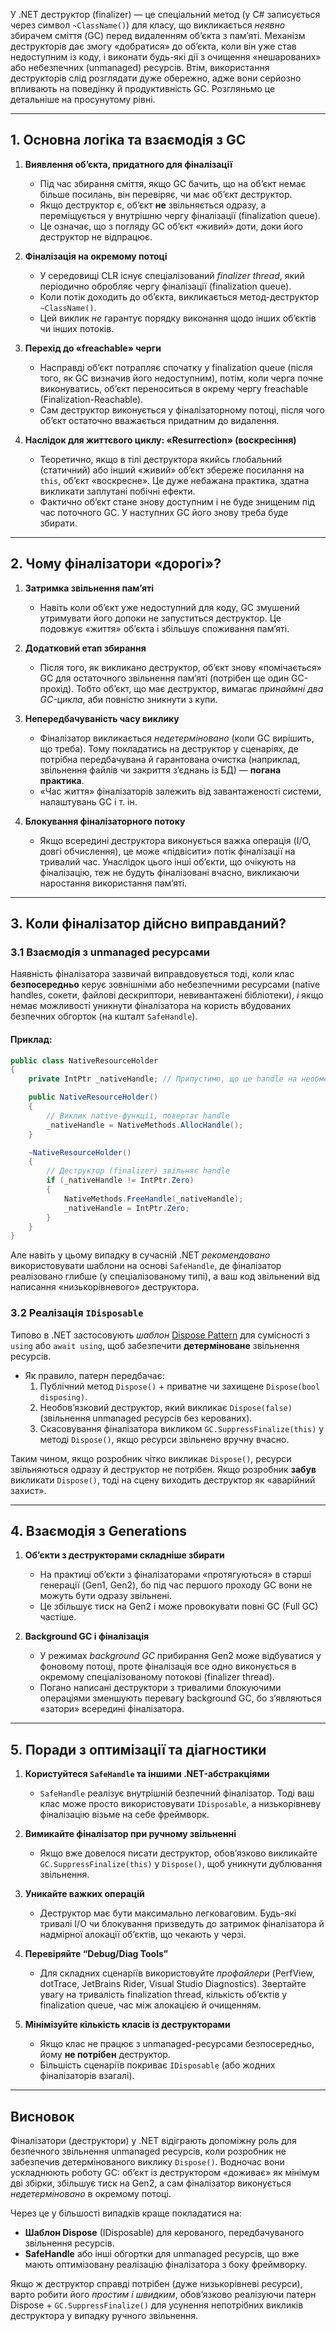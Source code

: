 У .NET деструктор (finalizer) — це спеціальний метод (у C# записується через символ `~ClassName()`) для класу, що викликається _неявно_ збирачем сміття (GC) перед видаленням об’єкта з пам’яті. Механізм деструкторів дає змогу «добратися» до об’єкта, коли він уже став недоступним із коду, і виконати будь-які дії з очищення «нешарованих» або небезпечних (unmanaged) ресурсів. Втім, використання деструкторів слід розглядати дуже обережно, адже вони серйозно впливають на поведінку й продуктивність GC. Розгляньмо це детальніше на просунутому рівні.

---

## 1. Основна логіка та взаємодія з GC

1. **Виявлення об’єкта, придатного для фіналізації**
    
    - Під час збирання сміття, якщо GC бачить, що на об’єкт немає більше посилань, він перевіряє, чи має об’єкт деструктор.
    - Якщо деструктор є, об’єкт **не** звільняється одразу, а переміщується у внутрішню чергу фіналізації (finalization queue).
    - Це означає, що з погляду GC об’єкт «живий» доти, доки його деструктор не відпрацює.
2. **Фіналізація на окремому потоці**
    
    - У середовищі CLR існує спеціалізований _finalizer thread_, який періодично обробляє чергу фіналізації (finalization queue).
    - Коли потік доходить до об’єкта, викликається метод-деструктор `~ClassName()`.
    - Цей виклик _не_ гарантує порядку виконання щодо інших об’єктів чи інших потоків.
3. **Перехід до «freachable» черги**
    
    - Насправді об’єкт потрапляє спочатку у finalization queue (після того, як GC визначив його недоступним), потім, коли черга почне виконуватись, об’єкт переноситься в окрему чергу freachable (Finalization-Reachable).
    - Сам деструктор виконується у фіналізаторному потоці, після чого об’єкт остаточно вважається придатним до видалення.
4. **Наслідок для життєвого циклу: «Resurrection» (воскресіння)**
    
    - Теоретично, якщо в тілі деструктора якийсь глобальний (статичний) або інший «живий» об’єкт збереже посилання на `this`, об’єкт «воскресне». Це дуже небажана практика, здатна викликати заплутані побічні ефекти.
    - Фактично об’єкт стане знову доступним і не буде знищеним під час поточного GC. У наступних GC його знову треба буде збирати.

---

## 2. Чому фіналізатори «дорогі»?

1. **Затримка звільнення пам’яті**
    
    - Навіть коли об’єкт уже недоступний для коду, GC змушений утримувати його допоки не запуститься деструктор. Це подовжує «життя» об’єкта і збільшує споживання пам’яті.
2. **Додатковий етап збирання**
    
    - Після того, як викликано деструктор, об’єкт знову «помічається» GC для остаточного звільнення пам’яті (потрібен ще один GC-прохід). Тобто об’єкт, що має деструктор, вимагає _принаймні два GC-цикла_, аби повністю зникнути з купи.
3. **Непередбачуваність часу виклику**
    
    - Фіналізатор викликається _недетерміновано_ (коли GC вирішить, що треба). Тому покладатись на деструктор у сценаріях, де потрібна передбачувана й гарантована очистка (наприклад, звільнення файлів чи закриття з’єднань із БД) — **погана практика**.
    - «Час життя» фіналізаторів залежить від завантаженості системи, налаштувань GC і т. ін.
4. **Блокування фіналізаторного потоку**
    
    - Якщо всередині деструктора виконується важка операція (I/O, довгі обчислення), це може «підвісити» потік фіналізації на тривалий час. Унаслідок цього інші об’єкти, що очікують на фіналізацію, теж не будуть фіналізовані вчасно, викликаючи наростання використання пам’яті.

---

## 3. Коли фіналізатор дійсно виправданий?

### 3.1 Взаємодія з unmanaged ресурсами

Наявність фіналізатора зазвичай виправдовується тоді, коли клас **безпосередньо** керує зовнішніми або небезпечними ресурсами (native handles, сокети, файлові дескриптори, невивантажені бібліотеки), _і_ якщо немає можливості уникнути фіналізатора на користь вбудованих безпечних обгорток (на кшталт `SafeHandle`).

#### Приклад:

```csharp
public class NativeResourceHolder
{
    private IntPtr _nativeHandle; // Припустимо, що це handle на необмежений ресурс.

    public NativeResourceHolder()
    {
        // Виклик native-функції, повертає handle
        _nativeHandle = NativeMethods.AllocHandle(); 
    }

    ~NativeResourceHolder()
    {
        // Деструктор (finalizer) звільняє handle
        if (_nativeHandle != IntPtr.Zero)
        {
            NativeMethods.FreeHandle(_nativeHandle);
            _nativeHandle = IntPtr.Zero;
        }
    }
}
```

Але навіть у цьому випадку в сучасній .NET _рекомендовано_ використовувати шаблони на основі `SafeHandle`, де фіналізатор реалізовано глибше (у спеціалізованому типі), а ваш код звільнений від написання «низькорівневого» деструктора.

### 3.2 Реалізація `IDisposable`

Типово в .NET застосовують _шаблон_ [Dispose Pattern](https://learn.microsoft.com/en-us/dotnet/standard/garbage-collection/implementing-dispose) для сумісності з `using` або `await using`, щоб забезпечити **детерміноване** звільнення ресурсів.

- Як правило, патерн передбачає:
    1. Публічний метод `Dispose()` + приватне чи захищене `Dispose(bool disposing)`.
    2. Необов’язковий деструктор, який викликає `Dispose(false)` (звільнення unmanaged ресурсів без керованих).
    3. Скасовування фіналізатора викликом `GC.SuppressFinalize(this)` у методі `Dispose()`, якщо ресурси звільнено вручну вчасно.

Таким чином, якщо розробник чітко викликає `Dispose()`, ресурси звільняються одразу й деструктор не потрібен. Якщо розробник **забув** викликати `Dispose()`, тоді на сцену виходить деструктор як «аварійний захист».

---

## 4. Взаємодія з Generations

1. **Об’єкти з деструкторами складніше збирати**
    
    - На практиці об’єкти з фіналізаторами «протягуються» в старші генерації (Gen1, Gen2), бо під час першого проходу GC вони не можуть бути одразу звільнені.
    - Це збільшує тиск на Gen2 і може провокувати повні GC (Full GC) частіше.
2. **Background GC і фіналізація**
    
    - У режимах _background GC_ прибирання Gen2 може відбуватися у фоновому потоці, проте фіналізація все одно виконується в окремому спеціалізованому потокові (finalizer thread).
    - Погано написані деструктори з тривалими блокуючими операціями зменшують перевагу background GC, бо з’являються «затори» всередині фіналізатора.

---

## 5. Поради з оптимізації та діагностики

1. **Користуйтеся `SafeHandle` та іншими .NET-абстракціями**
    
    - `SafeHandle` реалізує внутрішній безпечний фіналізатор. Тоді ваш клас може просто використовувати `IDisposable`, а низькорівневу фіналізацію візьме на себе фреймворк.
2. **Вимикайте фіналізатор при ручному звільненні**
    
    - Якщо вже довелося писати деструктор, обов’язково викликайте `GC.SuppressFinalize(this)` у `Dispose()`, щоб уникнути дублювання звільнення.
3. **Уникайте важких операцій**
    
    - Деструктор має бути максимально легковаговим. Будь-які тривалі I/O чи блокування призведуть до затримок фіналізатора й надмірної алокації об’єктів, що чекають у черзі.
4. **Перевіряйте “Debug/Diag Tools”**
    
    - Для складних сценаріїв використовуйте _профайлери_ (PerfView, dotTrace, JetBrains Rider, Visual Studio Diagnostics). Звертайте увагу на тривалість finalization thread, кількість об’єктів у finalization queue, час між алокацією й очищенням.
5. **Мінімізуйте кількість класів із деструкторами**
    
    - Якщо клас не працює з unmanaged-ресурсами безпосередньо, йому **не потрібен** деструктор.
    - Більшість сценаріїв покриває `IDisposable` (або жодних фіналізаторів взагалі).

---

## Висновок

Фіналізатори (деструктори) у .NET відіграють допоміжну роль для безпечного звільнення unmanaged ресурсів, коли розробник не забезпечив детермінованого виклику `Dispose()`. Водночас вони ускладнюють роботу GC: об’єкт із деструктором «доживає» як мінімум дві збірки, збільшує тиск на Gen2, а сам фіналізатор виконується _недетерміновано_ в окремому потоці.

Через це у більшості випадків краще покладатися на:

- **Шаблон Dispose** (IDisposable) для керованого, передбачуваного звільнення ресурсів.
- **SafeHandle** або інші обгортки для unmanaged ресурсів, що вже мають оптимізовану реалізацію фіналізатора з боку фреймворку.

Якщо ж деструктор справді потрібен (дуже низькорівневі ресурси), варто робити його _простим і швидким_, обов’язково реалізуючи патерн Dispose + `GC.SuppressFinalize()` для усунення непотрібних викликів деструктора у випадку ручного звільнення.
